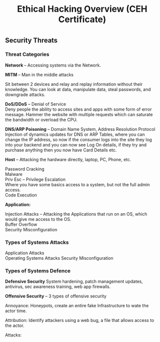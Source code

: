 <h1 align="center"> Ethical Hacking Overview (CEH Certificate) <h1/>

<h2> Security Threats </h2>

<h3>Threat Categories </h3>

<strong> Network </strong> – Accessing systems via the Network.  

<strong>MITM </strong> – Man in the middle attacks  

Sit between 2 devices and relay and replay information without their knowledge. You can look at data, manipulate data, steal passwords, and downgrade attacks.  

<strong>DoS/DDoS</strong> – Denial of Service  
Deny people the ability to access sites and apps with some form of error message. Hammer the website with multiple requests which can saturate the bandwidth or overload the CPU.  

<strong>DNS/ARP Poisoning</strong> – Domain Name System, Address Resolution Protocol  
Injection of dynamics updates for DNS or ARP Tables, where you can change the IP address, so now if the consumer logs into the site they log into your backend and you can now see Log On details, if they try and purchase anything then you now have Card Details etc.  

<strong>Host</strong> – Attacking the hardware directly, laptop, PC, Phone, etc.  

Password Cracking  
Malware  
Priv Esc – Privilege Escalation  
Where you have some basics access to a system, but not the full admin access.  
Code Execution  

<strong>Application: </strong>

Injection Attacks – Attacking the Applications that run on an OS, which would give me access to the OS.  
Buffer Overflow  
Security Misconfiguration  

<h3>Types of Systems Attacks</h3>

Application Attacks  
Operating Systems Attacks 
Security Misconfiguration   

<h3>Types of Systems Defence</h3>

<strong>Defensive Security</strong>
System hardening, patch management updates, antivirus, sec awareness training, web app firewalls. 

<strong>Offensive Security</strong> – 3 types of offensive security   

Annoyance: Honeypots, create an entire fake Infrastructure to wate the actor time.  

Attribution:  Identify attackers using a web bug, a file that allows access to the actor.  

Attacks:  
